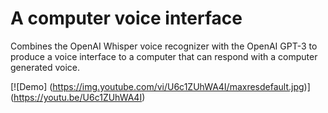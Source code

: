 # A computer voice interface

Combines the OpenAI Whisper voice recognizer with the OpenAI GPT-3 to produce a voice interface
to a computer that can respond with a computer generated voice.


[![Demo] (https://img.youtube.com/vi/U6c1ZUhWA4I/maxresdefault.jpg)] (https://youtu.be/U6c1ZUhWA4I)








